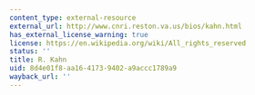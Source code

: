 ```yaml
---
content_type: external-resource
external_url: http://www.cnri.reston.va.us/bios/kahn.html
has_external_license_warning: true
license: https://en.wikipedia.org/wiki/All_rights_reserved
status: ''
title: R. Kahn
uid: 8d4e01f8-aa16-4173-9402-a9accc1789a9
wayback_url: ''
---
```

